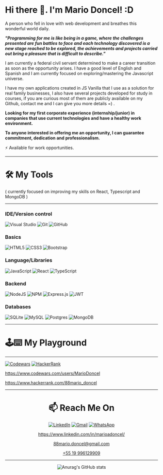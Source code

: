 # Hi there 👋. I'm Mario Doncel! :D

A person who fell in love with web development and breathes this wonderful world daily.

  ***"Programming for me is like being in a game, where the challenges presented are fun battles to face and each technology discovered is a new stage reached to be explored, the achievements and projects carried out bring a pleasure that is difficult to describe."***

I am currently a federal civil servant determined to make a career transition as soon as the opportunity arises. I have a good level of English and Spanish and I am currently focused on exploring/mastering the Javascript universe.

I have my own applications created in JS Vanilla that I use as a solution for real family businesses, I also have several projects developed for study in courses, if you are curious most of them are publicly available on my Github, contact me and I can give you more details =) .

**Looking for my first corporate experience (internship/junior) in companies that use current technologies and have a healthy work environment.**

**To anyone interested in offering me an opportunity, I can guarantee commitment, dedication and professionalism.**


⚡ Available for work opportunities.

<hr>

# 🛠️ My Tools 
( currently focused on improving my skills on React, Typescript and MongoDB )
<hr>

### IDE/Version control
![Visual Studio](https://img.shields.io/badge/Visual%20Studio-5C2D91.svg?style=for-the-badge&logo=visual-studio&logoColor=white)
![Git](https://img.shields.io/badge/git-%23F05033.svg?style=for-the-badge&logo=git&logoColor=white)
![GitHub](https://img.shields.io/badge/github-%23121011.svg?style=for-the-badge&logo=github&logoColor=white)

### Basics
![HTML5](https://img.shields.io/badge/html5-%23E34F26.svg?style=for-the-badge&logo=html5&logoColor=white)
![CSS3](https://img.shields.io/badge/css3-%231572B6.svg?style=for-the-badge&logo=css3&logoColor=white)
![Bootstrap](https://img.shields.io/badge/bootstrap-%23563D7C.svg?style=for-the-badge&logo=bootstrap&logoColor=white)

### Language/Libraries
![JavaScript](https://img.shields.io/badge/javascript-%23323330.svg?style=for-the-badge&logo=javascript&logoColor=%23F7DF1E)
![React](https://img.shields.io/badge/react-%2320232a.svg?style=for-the-badge&logo=react&logoColor=%2361DAFB)
![TypeScript](https://img.shields.io/badge/typescript-%23007ACC.svg?style=for-the-badge&logo=typescript&logoColor=white)

### Backend
![NodeJS](https://img.shields.io/badge/node.js-6DA55F?style=for-the-badge&logo=node.js&logoColor=white)
![NPM](https://img.shields.io/badge/NPM-%23000000.svg?style=for-the-badge&logo=npm&logoColor=white)
![Express.js](https://img.shields.io/badge/express.js-%23404d59.svg?style=for-the-badge&logo=express&logoColor=%2361DAFB)
![JWT](https://img.shields.io/badge/JWT-black?style=for-the-badge&logo=JSON%20web%20tokens)

### Databases
![SQLite](https://img.shields.io/badge/sqlite-%2307405e.svg?style=for-the-badge&logo=sqlite&logoColor=white)
![MySQL](https://img.shields.io/badge/mysql-%2300f.svg?style=for-the-badge&logo=mysql&logoColor=white)
![Postgres](https://img.shields.io/badge/postgres-%23316192.svg?style=for-the-badge&logo=postgresql&logoColor=white)
![MongoDB](https://img.shields.io/badge/MongoDB-%234ea94b.svg?style=for-the-badge&logo=mongodb&logoColor=white)

<hr>


# 🕹️⌨️ My Playground 
<hr>


[![Codewars](https://img.shields.io/badge/Codewars-B1361E?style=for-the-badge&logo=codewars&logoColor=grey)](https://www.codewars.com/users/MarioDoncel)
[![HackerRank](https://img.shields.io/badge/-Hackerrank-2EC866?style=for-the-badge&logo=HackerRank&logoColor=white)](https://www.hackerrank.com/88mario_doncel)

https://www.codewars.com/users/MarioDoncel

https://www.hackerrank.com/88mario_doncel




<!-- ![Top Langs](https://github-readme-stats.vercel.app/api/top-langs/?username=MarioDoncel) -->


<hr>
<div align="center">

# 📫 Reach Me On



[![LinkedIn](https://img.shields.io/badge/linkedin-%230077B5.svg?style=for-the-badge&logo=linkedin&logoColor=white)](https://www.linkedin.com/in/marioadoncel/)
[![Gmail](https://img.shields.io/badge/Gmail-D14836?style=for-the-badge&logo=gmail&logoColor=white)](88mario.doncel@gmail.com)
[![WhatsApp](https://img.shields.io/badge/WhatsApp-25D366?style=for-the-badge&logo=whatsapp&logoColor=white)](https://api.whatsapp.com/send?phone=5519996129909&text=HI%20FRIEND!)

https://www.linkedin.com/in/marioadoncel/ 

88mario.doncel@gmail.com 

 [+55 19 996129909](https://api.whatsapp.com/send?phone=5519996129909&text=HI%20FRIEND!)


 <hr>

![Anurag's GitHub stats](https://github-readme-stats.vercel.app/api?username=MarioDoncel&show_icons=true&theme=default)
 </div>

